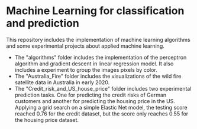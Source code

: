 # Machine Learning for classification and prediction

This repository includes the implementation of machine learning algorithms and some experimental projects about applied machine learning.

- The "algorithms" folder includes the implementation of the perceptron algorithm and gradient descent in linear regression model. It also includes a experiment to group the images pixels by color.
- The "Australia_Fire" folder includes the visualizations of the wild fire satellite data in Australia in early 2020.
- The "Credit_risk_and_US_house_price" folder includes two experimental prediction tasks. One for predicting the credit risks of German customers and another for predicting the housing price in the US. Applying a grid search on a simple Elastic Net model, the testing score reached 0.76 for the credit dataset, but the score only reaches 0.55 for the housing price dataset.
